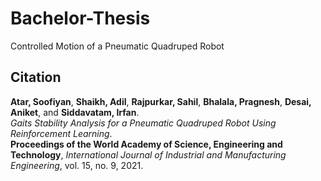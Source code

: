 # Bachelor-Thesis
Controlled Motion of a Pneumatic Quadruped Robot 


## Citation

**Atar, Soofiyan**, **Shaikh, Adil**, **Rajpurkar, Sahil**, **Bhalala, Pragnesh**, **Desai, Aniket**, and **Siddavatam, Irfan**.  
*Gaits Stability Analysis for a Pneumatic Quadruped Robot Using Reinforcement Learning*.  
**Proceedings of the World Academy of Science, Engineering and Technology**, *International Journal of Industrial and Manufacturing Engineering*, vol. 15, no. 9, 2021.

